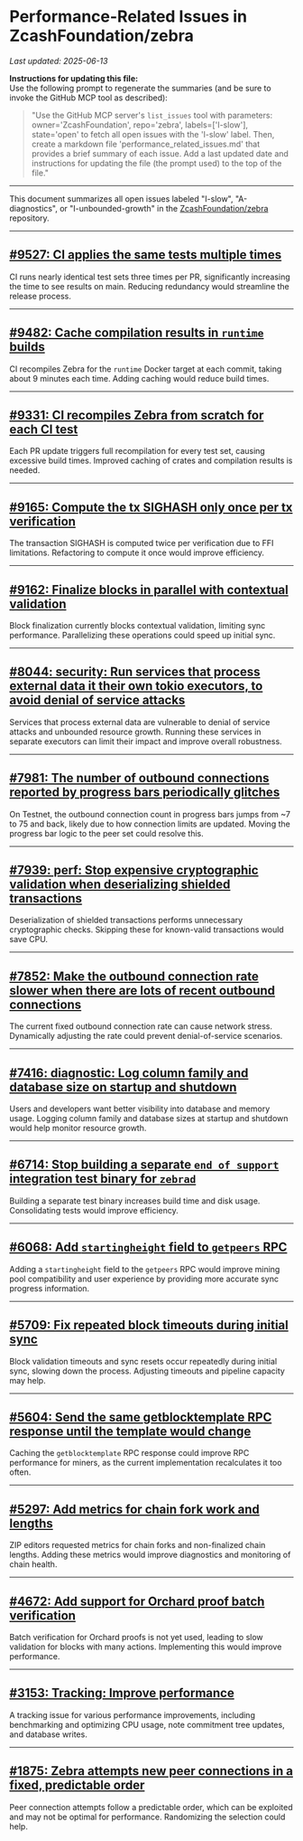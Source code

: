 # Performance-Related Issues in ZcashFoundation/zebra

_Last updated: 2025-06-13_

**Instructions for updating this file:**  
Use the following prompt to regenerate the summaries (and be sure to invoke the GitHub MCP tool as described):

> "Use the GitHub MCP server's `list_issues` tool with parameters: owner='ZcashFoundation', repo='zebra', labels=['I-slow'], state='open' to fetch all open issues with the 'I-slow' label. Then, create a markdown file 'performance_related_issues.md' that provides a brief summary of each issue. Add a last updated date and instructions for updating the file (the prompt used) to the top of the file."

---

This document summarizes all open issues labeled "I-slow", "A-diagnostics", or "I-unbounded-growth" in the [ZcashFoundation/zebra](https://github.com/ZcashFoundation/zebra) repository.

---

## [#9527: CI applies the same tests multiple times](https://github.com/ZcashFoundation/zebra/issues/9527)
CI runs nearly identical test sets three times per PR, significantly increasing the time to see results on main. Reducing redundancy would streamline the release process.

---

## [#9482: Cache compilation results in `runtime` builds](https://github.com/ZcashFoundation/zebra/issues/9482)
CI recompiles Zebra for the `runtime` Docker target at each commit, taking about 9 minutes each time. Adding caching would reduce build times.

---

## [#9331: CI recompiles Zebra from scratch for each CI test](https://github.com/ZcashFoundation/zebra/issues/9331)
Each PR update triggers full recompilation for every test set, causing excessive build times. Improved caching of crates and compilation results is needed.

---

## [#9165: Compute the tx SIGHASH only once per tx verification](https://github.com/ZcashFoundation/zebra/issues/9165)
The transaction SIGHASH is computed twice per verification due to FFI limitations. Refactoring to compute it once would improve efficiency.

---

## [#9162: Finalize blocks in parallel with contextual validation](https://github.com/ZcashFoundation/zebra/issues/9162)
Block finalization currently blocks contextual validation, limiting sync performance. Parallelizing these operations could speed up initial sync.

---

## [#8044: security: Run services that process external data it their own tokio executors, to avoid denial of service attacks](https://github.com/ZcashFoundation/zebra/issues/8044)
Services that process external data are vulnerable to denial of service attacks and unbounded resource growth. Running these services in separate executors can limit their impact and improve overall robustness.

---

## [#7981: The number of outbound connections reported by progress bars periodically glitches](https://github.com/ZcashFoundation/zebra/issues/7981)
On Testnet, the outbound connection count in progress bars jumps from ~7 to 75 and back, likely due to how connection limits are updated. Moving the progress bar logic to the peer set could resolve this.

---

## [#7939: perf: Stop expensive cryptographic validation when deserializing shielded transactions](https://github.com/ZcashFoundation/zebra/issues/7939)
Deserialization of shielded transactions performs unnecessary cryptographic checks. Skipping these for known-valid transactions would save CPU.

---

## [#7852: Make the outbound connection rate slower when there are lots of recent outbound connections](https://github.com/ZcashFoundation/zebra/issues/7852)
The current fixed outbound connection rate can cause network stress. Dynamically adjusting the rate could prevent denial-of-service scenarios.

---

## [#7416: diagnostic: Log column family and database size on startup and shutdown](https://github.com/ZcashFoundation/zebra/issues/7416)
Users and developers want better visibility into database and memory usage. Logging column family and database sizes at startup and shutdown would help monitor resource growth.

---

## [#6714: Stop building a separate `end_of_support` integration test binary for `zebrad`](https://github.com/ZcashFoundation/zebra/issues/6714)
Building a separate test binary increases build time and disk usage. Consolidating tests would improve efficiency.

---

## [#6068: Add `startingheight` field to `getpeers` RPC](https://github.com/ZcashFoundation/zebra/issues/6068)
Adding a `startingheight` field to the `getpeers` RPC would improve mining pool compatibility and user experience by providing more accurate sync progress information.

---

## [#5709: Fix repeated block timeouts during initial sync](https://github.com/ZcashFoundation/zebra/issues/5709)
Block validation timeouts and sync resets occur repeatedly during initial sync, slowing down the process. Adjusting timeouts and pipeline capacity may help.

---

## [#5604: Send the same getblocktemplate RPC response until the template would change](https://github.com/ZcashFoundation/zebra/issues/5604)
Caching the `getblocktemplate` RPC response could improve RPC performance for miners, as the current implementation recalculates it too often.

---

## [#5297: Add metrics for chain fork work and lengths](https://github.com/ZcashFoundation/zebra/issues/5297)
ZIP editors requested metrics for chain forks and non-finalized chain lengths. Adding these metrics would improve diagnostics and monitoring of chain health.

---

## [#4672: Add support for Orchard proof batch verification](https://github.com/ZcashFoundation/zebra/issues/4672)
Batch verification for Orchard proofs is not yet used, leading to slow validation for blocks with many actions. Implementing this would improve performance.

---

## [#3153: Tracking: Improve performance](https://github.com/ZcashFoundation/zebra/issues/3153)
A tracking issue for various performance improvements, including benchmarking and optimizing CPU usage, note commitment tree updates, and database writes.

---

## [#1875: Zebra attempts new peer connections in a fixed, predictable order](https://github.com/ZcashFoundation/zebra/issues/1875)
Peer connection attempts follow a predictable order, which can be exploited and may not be optimal for performance. Randomizing the selection could help.
